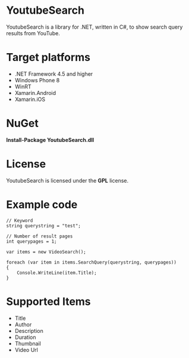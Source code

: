 # YoutubeSearch
YoutubeSearch is a library for .NET, written in C#, to show search query results from YouTube.

# Target platforms
- .NET Framework 4.5 and higher
- Windows Phone 8
- WinRT
- Xamarin.Android
- Xamarin.iOS

# NuGet
**Install-Package YoutubeSearch.dll**

# License
YoutubeSearch is licensed under the **GPL** license.

# Example code
```
// Keyword
string querystring = "test";

// Number of result pages
int querypages = 1;

var items = new VideoSearch();

foreach (var item in items.SearchQuery(querystring, querypages))
{
    Console.WriteLine(item.Title);
}
```

# Supported Items

- Title
- Author
- Description
- Duration
- Thumbnail
- Video Url


